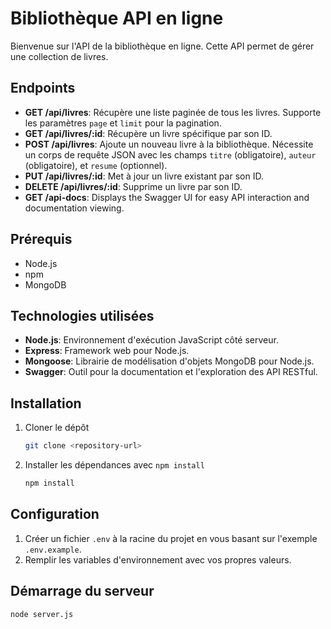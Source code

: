 # Bibliothèque API en ligne

Bienvenue sur l'API de la bibliothèque en ligne. Cette API permet de gérer une collection de livres.

## Endpoints

*   **GET /api/livres**: Récupère une liste paginée de tous les livres. Supporte les paramètres `page` et `limit` pour la pagination.
*   **GET /api/livres/:id**: Récupère un livre spécifique par son ID.
*   **POST /api/livres**: Ajoute un nouveau livre à la bibliothèque. Nécessite un corps de requête JSON avec les champs `titre` (obligatoire), `auteur` (obligatoire), et `resume` (optionnel).
*   **PUT /api/livres/:id**: Met à jour un livre existant par son ID.
*   **DELETE /api/livres/:id**: Supprime un livre par son ID.
*   **GET /api-docs**: Displays the Swagger UI for easy API interaction and documentation viewing.

## Prérequis

*   Node.js
*   npm
*   MongoDB

## Technologies utilisées

*   **Node.js**: Environnement d'exécution JavaScript côté serveur.
*   **Express**: Framework web pour Node.js.
*   **Mongoose**: Librairie de modélisation d'objets MongoDB pour Node.js.
*   **Swagger**: Outil pour la documentation et l'exploration des API RESTful.

## Installation

1.  Cloner le dépôt

    ```bash
    git clone <repository-url>
    ```

2.  Installer les dépendances avec `npm install`

    ```bash
    npm install
    ```

## Configuration

1.  Créer un fichier `.env` à la racine du projet en vous basant sur l'exemple `.env.example`.
2.  Remplir les variables d'environnement avec vos propres valeurs.

## Démarrage du serveur
```bash
node server.js
```